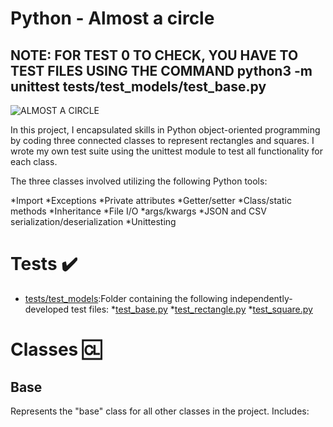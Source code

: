 # Python - Almost a circle

## NOTE: FOR TEST 0 TO CHECK, YOU HAVE TO TEST FILES USING THE COMMAND python3 -m unittest tests/test_models/test_base.py

![ALMOST A CIRCLE](https://i.stack.imgur.com/7VozH.gif)

In this project, I encapsulated skills in Python object-oriented programming by coding three connected classes to represent rectangles and squares. I wrote my own test suite using the unittest module to test all functionality for each class.

The three classes involved utilizing the following Python tools:

  *Import
  *Exceptions
  *Private attributes
  *Getter/setter
  *Class/static methods
  *Inheritance
  *File I/O
  *args/kwargs
  *JSON and CSV serialization/deserialization
  *Unittesting

# Tests ✔️

  * [tests/test_models](https://github.com/dinta-coder/alx-higher_level_programming/blob/master/0x0C-python-almost_a_circle/tests/test_models):Folder containing the following independently-developed test files:
        *[test_base.py](https://github.com/dinta-coder/alx-higher_level_programming/blob/master/0x0C-python-almost_a_circle/tests/test_models/test_base.py)
        *[test_rectangle.py](https://github.com/dinta-coder/alx-higher_level_programming/blob/master/0x0C-python-almost_a_circle/tests/test_models/test_rectangle.py)
        *[test_square.py](https://github.com/dinta-coder/alx-higher_level_programming/blob/master/0x0C-python-almost_a_circle/tests/test_models/test_square.py)

# Classes 🆑

## Base

   Represents the "base" class for all other classes in the project. Includes:
